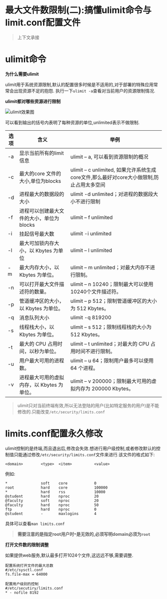 # 最大文件数限制(二):搞懂ulimit命令与limit.conf配置文件

> 上下文承接

# ulimit命令

**为什么需要ulimit**

ulimit用于系统资源限制,默认的配置很多时候是不适用的,对于部署的特殊应用常常会出现资源不足的抱怨. 执行一下`ulimit -a`查看对当前用户的资源限制情况.

**ulimit都对哪些资源进行限制**

![ulimit效果图](/img/ulimit.png)

可以看到输出的括号内表明了每种资源的单位,unlimited表示不做限制.

| 选项 | 含义                                       | 举例                                                                                      |
|------|--------------------------------------------|-------------------------------------------------------------------------------------------|
| -a   | 显示当前所有的limit信息                    | ulimit – a, 可以看到资源限制的概况                                                        |
| -c   | 最大的core 文件的大小,单位为blocks         | ulimit – c unlimited,  如果允许系统生成core文件,那么最好对core大小做限制,防止占用太多空间 |
| -d   | 进程最大的数据段的大小                     | ulimit -d unlimited；对进程的数据段大小不进行限制                                         |
| -f   | 进程可以创建最大文件的大小，单位为blocks   | ulimit – f unlimited                                                                      |
| -i   | 挂起信号最大数                             | ulimit -i unlimited                                                                       |
| -l   | 最大可加锁内存大小，以 Kbytes 为单位       | ulimit – l unlimited                                                                      |
| -m   | 最大内存大小，以 Kbytes 为单位。           | ulimit – m unlimited；对最大内存不进行限制。                                              |
| -n   | 可以打开最大文件描述符的数量。             | ulimit – n 10240；限制最大可以使用10240个文件描述符。                                     |
| -p   | 管道缓冲区的大小，以 Kbytes 为单位。       | ulimit – p 512；限制管道缓冲区的大小为 512 Kbytes。                                       |
| -q   | 消息队列大小                               | ulimit -q 819200                                                                          |
| -s   | 线程栈大小，以 Kbytes 为单位。             | ulimit – s 512；限制线程栈的大小为 512 Kbytes。                                           |
| -t   | 最大的 CPU 占用时间，以秒为单位。          | ulimit – t unlimited；对最大的 CPU 占用时间不进行限制。                                   |
| -u   | 用户最大可用的进程数。                     | ulimit – u 64；限制用户最多可以使用 64 个进程。                                           |
| -v   | 进程最大可用的虚拟内存，以 Kbytes 为单位。 | ulimit – v 200000；限制最大可用的虚拟内存为 200000 Kbytes。                               |

> ulimit只对当前终端有效,所以无法登陆的用户(比如特定服务的用户)是不能修改的.只能改变`/etc/security/limits.conf`

# limits.conf配置永久修改

ulimit控制的是终端,而且退出后,修改会失效.想进行用户级控制,或者修改默认的控制值只能通过修改`/etc/security/limits.conf`文件来进行.该文件的格式如下:

```
<domain>        <type>  <item>          <value>
```

例如:

```
*               soft    core            0
root            hard    core            100000
*               hard    rss             10000
@student        hard    nproc           20
@faculty        soft    nproc           20
@faculty        hard    nproc           50
ftp             hard    nproc           0
@student        -       maxlogins       4
```

具体可以查看`man limits.conf`

> **需要注意的是指定root用户时`*`是无效的,必须写明domain必须为`root`**

**打开文件数的限制调整**

如果提供web服务,默认最多打开1024个文件,这远远不够,需要调整.

```
配置系统打开文件的最大总数
#/etc/sysctl.conf
fs.file-max = 64000

配置用户级别的控制
#/etc/secutiry/limits.conf
* - nofile 8192
```
